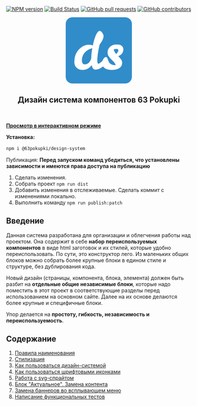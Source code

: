 [![NPM version](https://img.shields.io/npm/v/@63pokupki/design-system?color=green)](https://www.npmjs.com/package/@63pokupki/design-system) [![Build Status](https://travis-ci.com/63pokupki/design-system.svg?branch=master)](https://travis-ci.com/63pokupki/design-system) [![GitHub pull requests](https://img.shields.io/github/issues-pr-raw/63pokupki/design-system?color=cadetblue)](https://github.com/63pokupki/design-system/pulls) [![GitHub contributors](https://img.shields.io/github/contributors/63pokupki/design-system?color=%23318cca)](https://github.com/63pokupki/design-system/graphs/contributors)

<p align="center">
  <a href="https://63pokupki.github.io/design-system/">
    <img src="logo.png"></img>
  </a>
</p>

<h2 align="center">Дизайн система компонентов 63 Pokupki</h2>
<br>

**[Просмотр в интерактивном режиме](https://63pokupki.github.io/design-system/)**

**Установка:**
```bash
npm i @63pokupki/design-system
```

Публикация:
**Перед запуском команд убедиться, что установлены зависимости и имеются права доступа на публикацию**
1. Сделать изменения.
1. Собрать проект  ```npm run dist```
1. Добавить изменения в отслеживаемые. Сделать коммит с изменениями локально.
1. Выполнить команду ```npm run publish:patch```


## Введение
  Данная система разработана для организации и облегчения работы над проектом. 
  Она содержит в себе **набор переиспользуемых компонентов** в виде html заготовок и их стилей, которые удобно переиспользовать. По сути, это конструктор лего. Из маленьких общих блоков можно собрать более крупные блоки в едином стиле и структуре, без дублирования кода.

  Новый дизайн (страницы, компонента, блока, элемента) должен быть разбит на **отдельные общие независимые блоки**, которые надо поместить в этот проект в соответствующие разделы перед использованием на основном сайте.
  Далее на их основе делаются более крупные и специфичные блоки.

  Упор делается на **простоту, гибкость, независимость и переиспользуемость**.



## Содержание

1. [Правила наименования](./docs/naming.md)
1. [Стилизация](./docs/styling.md)
1. [Как пользоваться дизайн-системой](./docs/how.md)
1. [Как пользоваться шрифтовыми иконками](./docs/fonts-icons.md)
1. [Работа с svg-спрайтом](./docs/svg-sprite.md)
1. [Блок "Актуальное". Замена контента](./docs/relevant-block.md)
1. [Замена баннеров во всплывающем меню](./docs/menu-banners.md)
1. [Написание функциональных тестов](./docs/how-write-unit-test.md)

